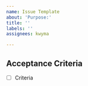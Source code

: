 ```yaml
---
name: Issue Template
about: 'Purpose:'
title: ''
labels: ''
assignees: kwyma

---
```


## Acceptance Criteria
- [ ] Criteria
